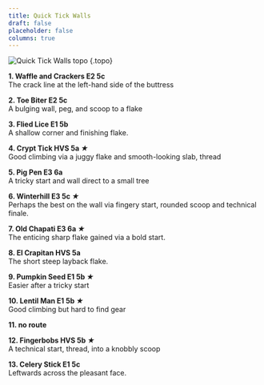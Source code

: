 ```yaml
---
title: Quick Tick Walls
draft: false
placeholder: false
columns: true
---
```


![Quick Tick Walls topo](/img/north-wales/border-region/clwyd-limestone/quick-tick-wall.jpg)
{.topo}

**1. Waffle and Crackers E2 5c**  
The crack line at the left-hand side of the buttress

**2. Toe Biter E2 5c**  
A bulging wall, peg, and scoop to a flake

**3. Flied Lice E1 5b**  
A shallow corner and finishing flake.

**4. Crypt Tick HVS 5a *★***  
Good climbing via a juggy flake and smooth-looking slab, thread

**5. Pig Pen E3 6a**  
A tricky start and wall direct to a small tree

**6. Winterhill E3 5c *★***  
Perhaps the best on the wall via fingery start, rounded scoop and technical finale.

**7. Old Chapati E3 6a *★***  
The enticing sharp flake gained via a bold start.

**8. El Crapitan HVS 5a**  
The short steep layback flake.

**9. Pumpkin Seed E1 5b *★***  
Easier after a tricky start

**10. Lentil Man E1 5b *★***  
Good climbing but hard to find gear

**11. no route**

**12. Fingerbobs HVS 5b *★***  
A technical start, thread, into a knobbly scoop

**13. Celery Stick E1 5c**  
Leftwards across the pleasant face.